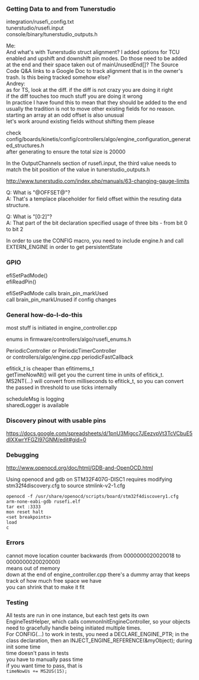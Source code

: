 ### Getting Data to and from Tunerstudio

integration/rusefi_config.txt  
tunerstudio/rusefi.input  
console/binary/tunerstudio_outputs.h

Me:  
And what's with Tunerstudio struct alignment? I added options for TCU enabled and upshift and downshift pin modes. Do those need to be added at the end and their space taken out of mainUnusedEnd[]?  The Source Code Q&A links to a Google Doc to track alignment that is in the owner's trash. Is this being tracked somehow else?  
Andrey:  
as for TS, look at the diff. if the diff is not crazy you are doing it right  
if the diff touches too much stuff you are doing it wrong  
In practice I have found this to mean that they should be added to the end  
usually the tradition is not to move other existing fields for no reason. starting an array at an odd offset is also unusual  
let's work around existing fields without shifting them please

check config/boards/kinetis/config/controllers/algo/engine_configuration_generated_structures.h  
after generating to ensure the total size is 20000

In the OutputChannels section of rusefi.input, the third value needs to match the bit position of the value in tunerstudio_outputs.h


http://www.tunerstudio.com/index.php/manuals/63-changing-gauge-limits


Q: What is "@OFFSET@"?  
A: That's a templace placeholder for field offset within the resuting data structure.

Q: What is "[0:2]"?  
A: That part of the bit declaration specified usage of three bits - from bit 0 to bit 2


In order to use the CONFIG macro, you need to include engine.h and call EXTERN_ENGINE in order to get persistentState

### GPIO

efiSetPadMode()  
efiReadPin()

efiSetPadMode calls brain_pin_markUsed  
call brain_pin_markUnused if config changes

### General how-do-I-do-this

most stuff is initiated in engine_controller.cpp


enums in firmware/controllers/algo/rusefi_enums.h


PeriodicController or PeriodicTimerController  
or controllers/algo/engine.cpp periodicFastCallback


efitick_t is cheaper than efitimems_t  
getTimeNowNt() will get you the current time in units of efitick_t.  
MS2NT(...) will convert from milliseconds to efitick_t, so you can convert the passed in threshold to use ticks internally

scheduleMsg is logging  
sharedLogger is available

### Discovery pinout with usable pins

https://docs.google.com/spreadsheets/d/1pnU3Migcc7JEezvpVt3TcVCbuE5dIXXwrYFGZI97GNM/edit#gid=0

### Debugging

http://www.openocd.org/doc/html/GDB-and-OpenOCD.html

Using openocd and gdb on STM32F407G-DISC1 requires modifying stm32f4discovery.cfg to source stmlink-v2-1.cfg
```
openocd -f /usr/share/openocd/scripts/board/stm32f4discovery1.cfg
arm-none-eabi-gdb rusefi.elf
tar ext :3333
mon reset halt
<set breakpoints>
load
c
```

### Errors

cannot move location counter backwards (from 0000000020020018 to 0000000020020000)  
means out of memory  
down at the end of engine_controller.cpp there's a dummy array that keeps track of how much free space we have  
you can shrink that to make it fit

### Testing

All tests are run in one instance, but each test gets its own EngineTestHelper, which calls commonInitEngineController, so your objects need to gracefully handle being initiated multiple times.  
For CONFIG(...) to work in tests, you need a DECLARE_ENGINE_PTR; in the class declaration, then an INJECT_ENGINE_REFERENCE(&myObject); during init some time  
time doesn't pass in tests  
you have to manually pass time  
if you want time to pass, that is  
`timeNowUs += MS2US(15);`
